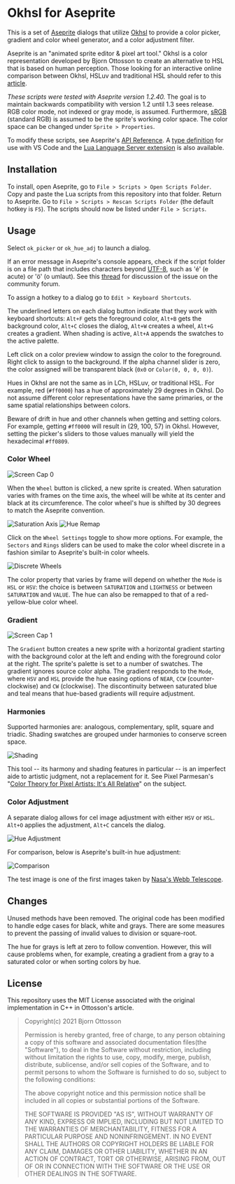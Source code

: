 # Okhsl for Aseprite

This is a set of [Aseprite](https://www.aseprite.org/) dialogs that utilize [Okhsl](https://bottosson.github.io/posts/colorpicker/) to provide a color picker, gradient and color wheel generator, and a color adjustment filter.

Aseprite is an "animated sprite editor & pixel art tool." Okhsl is a color representation developed by Bjorn Ottosson to create an alternative to HSL that is based on human perception. Those looking for an interactive online comparison between Okhsl, HSLuv and traditional HSL should refer to this [article](https://bottosson.github.io/misc/colorpicker/).

_These scripts were tested with Aseprite version 1.2.40._ The goal is to maintain backwards compatibility with version 1.2 until 1.3 sees release. RGB color mode, not indexed or gray mode, is assumed. Furthermore, [sRGB](https://www.wikiwand.com/en/SRGB) (standard RGB) is assumed to be the sprite's working color space. The color space can be changed under `Sprite > Properties`.

To modify these scripts, see Aseprite's [API Reference](https://github.com/aseprite/api). A [type definition](https://github.com/behreajj/aseprite-type-definition) for use with VS Code and the [Lua Language Server extension](https://github.com/LuaLS/lua-language-server) is also available.

## Installation

To install, open Aseprite, go to `File > Scripts > Open Scripts Folder`. Copy and paste the Lua scripts from this repository into that folder. Return to Aseprite. Go to `File > Scripts > Rescan Scripts Folder` (the default hotkey is `F5`). The scripts should now be listed under `File > Scripts`.

## Usage

Select `ok_picker` or `ok_hue_adj` to launch a dialog.

If an error message in Aseprite's console appears, check if the script folder is on a file path that includes characters beyond [UTF-8](https://en.wikipedia.org/wiki/UTF-8), such as 'é' (e acute) or 'ö' (o umlaut). See this [thread](https://community.aseprite.org/t/script-folder-path-cannot-open-no-such-file-or-directory/16818) for discussion of the issue on the community forum.

 To assign a hotkey to a dialog go to `Edit > Keyboard Shortcuts`.
 
 The underlined letters on each dialog button indicate that they work with keyboard shortcuts: `Alt+F` gets the foreground color, `Alt+B` gets the background color, `Alt+C` closes the dialog, `Alt+W` creates a wheel, `Alt+G` creates a gradient. When shading is active, `Alt+A` appends the swatches to the active palette.

Left click on a color preview window to assign the color to the foreground. Right click to assign to the background. If the alpha channel slider is zero, the color assigned will be transparent black (`0x0` or `Color(0, 0, 0, 0)`).

Hues in Okhsl are not the same as in LCh, HSLuv, or traditional HSL. For example, red (`#ff0000`) has a hue of approximately 29 degrees in Okhsl. Do not assume different color representations have the same primaries, or the same spatial relationships between colors.

Beware of drift in hue and other channels when getting and setting colors. For example, getting `#ff0000` will result in (29, 100, 57) in Okhsl. However, setting the picker's sliders to those values manually will yield the hexadecimal `#ff0809`.

### Color Wheel

![Screen Cap 0](screenCap0.png)

When the `Wheel` button is clicked, a new sprite is created. When saturation varies with frames on the time axis, the wheel will be white at its center and black at its circumference. The color wheel's hue is shifted by 30 degrees to match the Aseprite convention.

![Saturation Axis](altWheel0.png) ![Hue Remap](altWheel1.png)

Click on the `Wheel Settings` toggle to show more options. For example, the `Sectors` and `Rings` sliders can be used to make the color wheel discrete in a fashion similar to Aseprite's built-in color wheels.

![Discrete Wheels](discreteWheels.png)

The color property that varies by frame will depend on whether the `Mode` is `HSL` or `HSV`: the choice is between `SATURATION` and `LIGHTNESS` or between `SATURATION` and `VALUE`. The hue can also be remapped to that of a red-yellow-blue color wheel.

### Gradient

![Screen Cap 1](screenCap1.png)

The `Gradient` button creates a new sprite with a horizontal gradient starting with the background color at the left and ending with the foreground color at the right. The sprite's palette is set to a number of swatches. The gradient ignores source color alpha. The gradient responds to the `Mode`, where `HSV` and `HSL` provide the hue easing options of `NEAR`, `CCW` (counter-clockwise) and `CW` (clockwise). The discontinuity between saturated blue and teal means that hue-based gradients will require adjustment.

### Harmonies

Supported harmonies are: analogous, complementary, split, square and triadic. Shading swatches are grouped under harmonies to conserve screen space.

![Shading](shading.png)

This tool -- its harmony and shading features in particular -- is an imperfect aide to artistic judgment, not a replacement for it. See Pixel Parmesan's "[Color Theory for Pixel Artists: It's All Relative](https://pixelparmesan.com/color-theory-for-pixel-artists-its-all-relative/)" on the subject.

### Color Adjustment

A separate dialog allows for cel image adjustment with either `HSV` or `HSL`. `Alt+O` applies the adjustment, `Alt+C` cancels the dialog.

![Hue Adjustment](hueAdjust.png)

For comparison, below is Aseprite's built-in hue adjustment:

![Comparison](adjCompare.png)

The test image is one of the first images taken by [Nasa's Webb Telescope](https://www.nasa.gov/webbfirstimages/).

## Changes

Unused methods have been removed. The original code has been modified to handle edge cases for black, white and grays. There are some measures to prevent the passing of invalid values to division or square-root.

The hue for grays is left at zero to follow convention. However, this will cause problems when, for example, creating a gradient from a gray to a saturated color or when sorting colors by hue.

## License

This repository uses the MIT License associated with the original implementation in C++ in Ottosson's article.

> Copyright(c) 2021 Bjorn Ottosson
>
> Permission is hereby granted, free of charge, to any person obtaining a copy of
> this software and associated documentation files(the "Software"), to deal in
> the Software without restriction, including without limitation the rights to
> use, copy, modify, merge, publish, distribute, sublicense, and/or sell copies
> of the Software, and to permit persons to whom the Software is furnished to do
> so, subject to the following conditions:
>
> The above copyright notice and this permission notice shall be included in all
> copies or substantial portions of the Software.
>
> THE SOFTWARE IS PROVIDED "AS IS", WITHOUT WARRANTY OF ANY KIND, EXPRESS OR
> IMPLIED, INCLUDING BUT NOT LIMITED TO THE WARRANTIES OF MERCHANTABILITY,
> FITNESS FOR A PARTICULAR PURPOSE AND NONINFRINGEMENT. IN NO EVENT SHALL THE
> AUTHORS OR COPYRIGHT HOLDERS BE LIABLE FOR ANY CLAIM, DAMAGES OR OTHER
> LIABILITY, WHETHER IN AN ACTION OF CONTRACT, TORT OR OTHERWISE, ARISING FROM,
> OUT OF OR IN CONNECTION WITH THE SOFTWARE OR THE USE OR OTHER DEALINGS IN THE
> SOFTWARE.